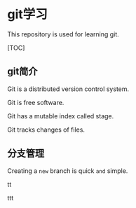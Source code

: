 # git学习

This repository is used for learning git.

[TOC]

## git简介

Git is a distributed version control system.

Git is free software.

Git has a mutable index called stage.

Git tracks changes of files.

## 分支管理
Creating a `new` branch is quick `and` simple.

tt

ttt
